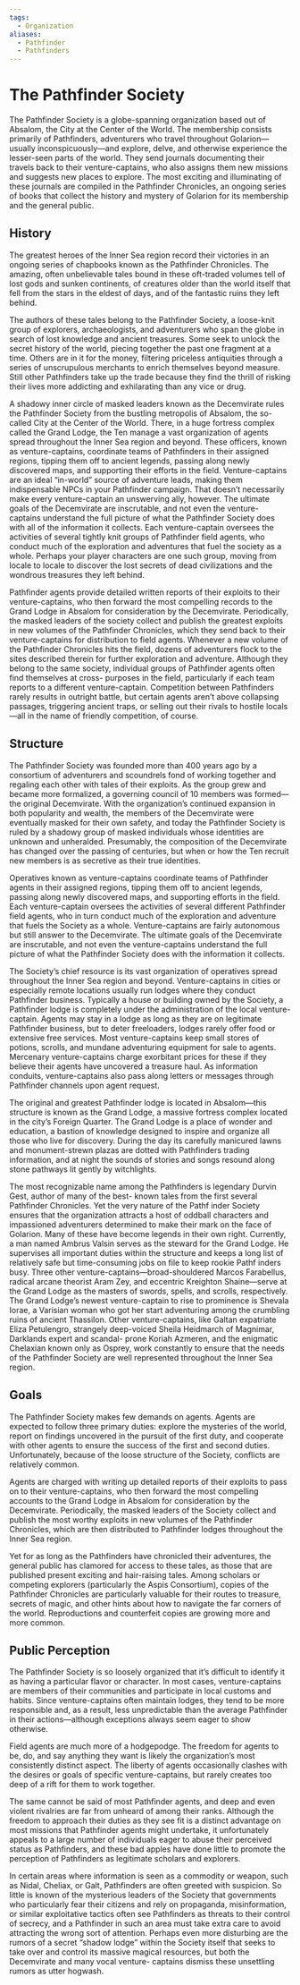 ```yaml
---
tags:
  - Organization
aliases:
  - Pathfinder
  - Pathfinders
---
```

# The Pathfinder Society
The Pathfinder Society is a globe-spanning organization based out of Absalom, the City at the Center of the World. The membership consists primarily of Pathfinders, adventurers who travel throughout Golarion—usually inconspicuously—and explore, delve, and otherwise experience the lesser-seen parts of the world. They send journals documenting their travels back to their venture-captains, who also assigns them new missions and suggests new places to explore. The most exciting and illuminating of these journals are compiled in the Pathfinder Chronicles, an ongoing series of books that collect the history and mystery of Golarion for its membership and the general public.
## History
The greatest heroes of the Inner Sea region record their victories in an ongoing series of chapbooks known as the Pathfinder Chronicles. The amazing, often unbelievable tales bound in these oft-traded volumes tell of lost gods and sunken continents, of creatures older than the world itself that fell from the stars in the eldest of days, and of the fantastic ruins they left behind.

The authors of these tales belong to the Pathfinder Society, a loose-knit group of explorers, archaeologists, and adventurers who span the globe in search of lost knowledge and ancient treasures. Some seek to unlock the secret history of the world, piecing together the past one fragment at a time. Others are in it for the money, filtering priceless antiquities through a series of unscrupulous merchants to enrich themselves beyond measure. Still other Pathfinders take up the trade because they find the thrill of risking their lives more addicting and exhilarating than any vice or drug.

A shadowy inner circle of masked leaders known as the Decemvirate rules the Pathfinder Society from the bustling metropolis of Absalom, the so-called City at the Center of the World. There, in a huge fortress complex called the Grand Lodge, the Ten manage a vast organization of agents spread throughout the Inner Sea region and beyond. These officers, known as venture-captains, coordinate teams of Pathfinders in their assigned regions, tipping them off to ancient legends, passing along newly discovered maps, and supporting their efforts in the field. Venture-captains are an ideal “in-world” source of adventure leads, making them indispensable NPCs in your Pathfinder campaign. That doesn’t necessarily make every venture-captain an unswerving ally, however. The ultimate goals of the Decemvirate are inscrutable, and not even the venture- captains understand the full picture of what the Pathfinder Society does with all of the information it collects. Each venture-captain oversees the activities of several tightly knit groups of Pathfinder field agents, who conduct much of the exploration and adventures that fuel the society as a whole. Perhaps your player characters are one such group, moving from locale to locale to discover the lost secrets of dead civilizations and the wondrous treasures they left behind.

Pathfinder agents provide detailed written reports of their exploits to their venture-captains, who then forward the most compelling records to the Grand Lodge in Absalom for consideration by the Decemvirate. Periodically, the masked leaders of the society collect and publish the greatest exploits in new volumes of the Pathfinder Chronicles, which they send back to their venture-captains for distribution to field agents. Whenever a new volume of the Pathfinder Chronicles hits the field, dozens of adventurers flock to the sites described therein for further exploration and adventure. Although they belong to the same society, individual groups of Pathfinder agents often find themselves at cross- purposes in the field, particularly if each team reports to a different venture-captain. Competition between Pathfinders rarely results in outright battle, but certain agents aren’t above collapsing passages, triggering ancient traps, or selling out their rivals to hostile locals—all in the name of friendly competition, of course.

## Structure
The Pathfinder Society was founded more than 400 years ago by a consortium of adventurers and scoundrels fond of working together and regaling each other with tales of their exploits. As the group grew and became more formalized, a governing council of 10 members was formed—the original Decemvirate. With the organization’s continued expansion in both popularity and wealth, the members of the Decemvirate were eventually masked for their own safety, and today the Pathfinder Society is ruled by a shadowy group of masked individuals whose identities are unknown and unheralded. Presumably, the composition of the Decemvirate has changed over the passing of centuries, but when or how the Ten recruit new members is as secretive as their true identities.

Operatives known as venture-captains coordinate teams of Pathfinder agents in their assigned regions, tipping them off to ancient legends, passing along newly discovered maps, and supporting efforts in the field. Each venture-captain oversees the activities of several different Pathfinder field agents, who in turn conduct much of the exploration and adventure that fuels the Society as a whole. Venture-captains are fairly autonomous but still answer to the Decemvirate. The ultimate goals of the Decemvirate are inscrutable, and not even the venture-captains understand the full picture of what the Pathfinder Society does with the information it collects.

The Society’s chief resource is its vast organization of operatives spread throughout the Inner Sea region and beyond. Venture-captains in cities or especially remote locations usually run lodges where they conduct Pathfinder business. Typically a house or building owned by the Society, a Pathfinder lodge is completely under the administration of the local venture-captain. Agents may stay in a lodge as long as they are on legitimate Pathfinder business, but to deter freeloaders, lodges rarely offer food or extensive free services. Most venture-captains keep small stores of potions, scrolls, and mundane adventuring equipment for sale to agents. Mercenary venture-captains charge exorbitant prices for these if they believe their agents have uncovered a treasure haul. As information conduits, venture-captains also pass along letters or messages through Pathfinder channels upon agent request.

The original and greatest Pathfinder lodge is located in Absalom—this structure is known as the Grand Lodge, a massive fortress complex located in the city’s Foreign Quarter. The Grand Lodge is a place of wonder and education, a bastion of knowledge designed to inspire and organize all those who live for discovery. During the day its carefully manicured lawns and monument-strewn plazas are dotted with Pathfinders trading information, and at night the sounds of stories and songs resound along stone pathways lit gently by witchlights.

The most recognizable name among the Pathfinders is legendary Durvin Gest, author of many of the best- known tales from the first several Pathfinder Chronicles. Yet the very nature of the Pathf inder Society ensures that the organization attracts a host of oddball characters and impassioned adventurers determined to make their mark on the face of Golarion. Many of these have become legends in their own right. Currently, a man named Ambrus Valsin serves as the steward for the Grand Lodge. He supervises all important duties within the structure and keeps a long list of relatively safe but time-consuming jobs on file to keep rookie Pathf inders busy. Three other venture-captains—broad-shouldered Marcos Farabellus, radical arcane theorist Aram Zey, and eccentric Kreighton Shaine—serve at the Grand Lodge as the masters of swords, spells, and scrolls, respectively. The Grand Lodge’s newest venture-captain to rise to prominence is Shevala Iorae, a Varisian woman who got her start adventuring among the crumbling ruins of ancient Thassilon. Other venture-captains, like Galtan expatriate Eliza Petulengro, strangely deep-voiced Sheila Heidmarch of Magnimar, Darklands expert and scandal- prone Koriah Azmeren, and the enigmatic Chelaxian known only as Osprey, work constantly to ensure that the needs of the Pathfinder Society are well represented throughout the Inner Sea region.

## Goals
The Pathfinder Society makes few demands on agents. Agents are expected to follow three primary duties: explore the mysteries of the world, report on findings uncovered in the pursuit of the first duty, and cooperate with other agents to ensure the success of the first and second duties. Unfortunately, because of the loose structure of the Society, conflicts are relatively common.

Agents are charged with writing up detailed reports of their exploits to pass on to their venture-captains, who then forward the most compelling accounts to the Grand Lodge in Absalom for consideration by the Decemvirate. Periodically, the masked leaders of the Society collect and publish the most worthy exploits in new volumes of the Pathfinder Chronicles, which are then distributed to Pathfinder lodges throughout the Inner Sea region.

Yet for as long as the Pathfinders have chronicled their adventures, the general public has clamored for access to these tales, as those that are published present exciting and hair-raising tales. Among scholars or competing explorers (particularly the Aspis Consortium), copies of the Pathfinder Chronicles are particularly valuable for their routes to treasure, secrets of magic, and other hints about how to navigate the far corners of the world. Reproductions and counterfeit copies are growing more and more common.

## Public Perception
The Pathfinder Society is so loosely organized that it’s difficult to identify it as having a particular flavor or character. In most cases, venture-captains are members of their communities and participate in local customs and habits. Since venture-captains often maintain lodges, they tend to be more responsible and, as a result, less unpredictable than the average Pathfinder in their actions—although exceptions always seem eager to show otherwise.

Field agents are much more of a hodgepodge. The freedom for agents to be, do, and say anything they want is likely the organization’s most consistently distinct aspect. The liberty of agents occasionally clashes with the desires or goals of specific venture-captains, but rarely creates too deep of a rift for them to work together.

The same cannot be said of most Pathfinder agents, and deep and even violent rivalries are far from unheard of among their ranks. Although the freedom to approach their duties as they see fit is a distinct advantage on most missions that Pathfinder agents might undertake, it unfortunately appeals to a large number of individuals eager to abuse their perceived status as Pathfinders, and these bad apples have done little to promote the perception of Pathfinders as legitimate scholars and explorers.

In certain areas where information is seen as a commodity or weapon, such as Nidal, Cheliax, or Galt, Pathfinders are often greeted with suspicion. So little is known of the mysterious leaders of the Society that governments who particularly fear their citizens and rely on propaganda, misinformation, or similar exploitative tactics often see Pathfinders as threats to their control of secrecy, and a Pathfinder in such an area must take extra care to avoid attracting the wrong sort of attention. Perhaps even more disturbing are the rumors of a secret “shadow lodge” within the Society itself that seeks to take over and control its massive magical resources, but both the Decemvirate and many vocal venture- captains dismiss these unsettling rumors as utter hogwash. 